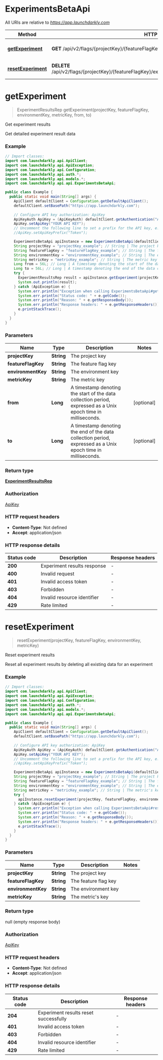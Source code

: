 # ExperimentsBetaApi

All URIs are relative to *https://app.launchdarkly.com*

Method | HTTP request | Description
------------- | ------------- | -------------
[**getExperiment**](ExperimentsBetaApi.md#getExperiment) | **GET** /api/v2/flags/{projectKey}/{featureFlagKey}/experiments/{environmentKey}/{metricKey} | Get experiment results
[**resetExperiment**](ExperimentsBetaApi.md#resetExperiment) | **DELETE** /api/v2/flags/{projectKey}/{featureFlagKey}/experiments/{environmentKey}/{metricKey}/results | Reset experiment results


<a name="getExperiment"></a>
# **getExperiment**
> ExperimentResultsRep getExperiment(projectKey, featureFlagKey, environmentKey, metricKey, from, to)

Get experiment results

Get detailed experiment result data

### Example
```java
// Import classes:
import com.launchdarkly.api.ApiClient;
import com.launchdarkly.api.ApiException;
import com.launchdarkly.api.Configuration;
import com.launchdarkly.api.auth.*;
import com.launchdarkly.api.models.*;
import com.launchdarkly.api.api.ExperimentsBetaApi;

public class Example {
  public static void main(String[] args) {
    ApiClient defaultClient = Configuration.getDefaultApiClient();
    defaultClient.setBasePath("https://app.launchdarkly.com");
    
    // Configure API key authorization: ApiKey
    ApiKeyAuth ApiKey = (ApiKeyAuth) defaultClient.getAuthentication("ApiKey");
    ApiKey.setApiKey("YOUR API KEY");
    // Uncomment the following line to set a prefix for the API key, e.g. "Token" (defaults to null)
    //ApiKey.setApiKeyPrefix("Token");

    ExperimentsBetaApi apiInstance = new ExperimentsBetaApi(defaultClient);
    String projectKey = "projectKey_example"; // String | The project key
    String featureFlagKey = "featureFlagKey_example"; // String | The feature flag key
    String environmentKey = "environmentKey_example"; // String | The environment key
    String metricKey = "metricKey_example"; // String | The metric key
    Long from = 56L; // Long | A timestamp denoting the start of the data collection period, expressed as a Unix epoch time in milliseconds.
    Long to = 56L; // Long | A timestamp denoting the end of the data collection period, expressed as a Unix epoch time in milliseconds.
    try {
      ExperimentResultsRep result = apiInstance.getExperiment(projectKey, featureFlagKey, environmentKey, metricKey, from, to);
      System.out.println(result);
    } catch (ApiException e) {
      System.err.println("Exception when calling ExperimentsBetaApi#getExperiment");
      System.err.println("Status code: " + e.getCode());
      System.err.println("Reason: " + e.getResponseBody());
      System.err.println("Response headers: " + e.getResponseHeaders());
      e.printStackTrace();
    }
  }
}
```

### Parameters

Name | Type | Description  | Notes
------------- | ------------- | ------------- | -------------
 **projectKey** | **String**| The project key |
 **featureFlagKey** | **String**| The feature flag key |
 **environmentKey** | **String**| The environment key |
 **metricKey** | **String**| The metric key |
 **from** | **Long**| A timestamp denoting the start of the data collection period, expressed as a Unix epoch time in milliseconds. | [optional]
 **to** | **Long**| A timestamp denoting the end of the data collection period, expressed as a Unix epoch time in milliseconds. | [optional]

### Return type

[**ExperimentResultsRep**](ExperimentResultsRep.md)

### Authorization

[ApiKey](../README.md#ApiKey)

### HTTP request headers

 - **Content-Type**: Not defined
 - **Accept**: application/json

### HTTP response details
| Status code | Description | Response headers |
|-------------|-------------|------------------|
**200** | Experiment results response |  -  |
**400** | Invalid request |  -  |
**401** | Invalid access token |  -  |
**403** | Forbidden |  -  |
**404** | Invalid resource identifier |  -  |
**429** | Rate limited |  -  |

<a name="resetExperiment"></a>
# **resetExperiment**
> resetExperiment(projectKey, featureFlagKey, environmentKey, metricKey)

Reset experiment results

Reset all experiment results by deleting all existing data for an experiment

### Example
```java
// Import classes:
import com.launchdarkly.api.ApiClient;
import com.launchdarkly.api.ApiException;
import com.launchdarkly.api.Configuration;
import com.launchdarkly.api.auth.*;
import com.launchdarkly.api.models.*;
import com.launchdarkly.api.api.ExperimentsBetaApi;

public class Example {
  public static void main(String[] args) {
    ApiClient defaultClient = Configuration.getDefaultApiClient();
    defaultClient.setBasePath("https://app.launchdarkly.com");
    
    // Configure API key authorization: ApiKey
    ApiKeyAuth ApiKey = (ApiKeyAuth) defaultClient.getAuthentication("ApiKey");
    ApiKey.setApiKey("YOUR API KEY");
    // Uncomment the following line to set a prefix for the API key, e.g. "Token" (defaults to null)
    //ApiKey.setApiKeyPrefix("Token");

    ExperimentsBetaApi apiInstance = new ExperimentsBetaApi(defaultClient);
    String projectKey = "projectKey_example"; // String | The project key
    String featureFlagKey = "featureFlagKey_example"; // String | The feature flag key
    String environmentKey = "environmentKey_example"; // String | The environment key
    String metricKey = "metricKey_example"; // String | The metric's key
    try {
      apiInstance.resetExperiment(projectKey, featureFlagKey, environmentKey, metricKey);
    } catch (ApiException e) {
      System.err.println("Exception when calling ExperimentsBetaApi#resetExperiment");
      System.err.println("Status code: " + e.getCode());
      System.err.println("Reason: " + e.getResponseBody());
      System.err.println("Response headers: " + e.getResponseHeaders());
      e.printStackTrace();
    }
  }
}
```

### Parameters

Name | Type | Description  | Notes
------------- | ------------- | ------------- | -------------
 **projectKey** | **String**| The project key |
 **featureFlagKey** | **String**| The feature flag key |
 **environmentKey** | **String**| The environment key |
 **metricKey** | **String**| The metric&#39;s key |

### Return type

null (empty response body)

### Authorization

[ApiKey](../README.md#ApiKey)

### HTTP request headers

 - **Content-Type**: Not defined
 - **Accept**: application/json

### HTTP response details
| Status code | Description | Response headers |
|-------------|-------------|------------------|
**204** | Experiment results reset successfully |  -  |
**401** | Invalid access token |  -  |
**403** | Forbidden |  -  |
**404** | Invalid resource identifier |  -  |
**429** | Rate limited |  -  |

